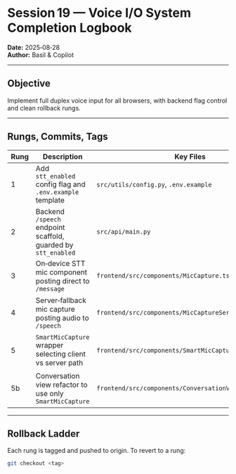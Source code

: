 # Session 19 — Voice I/O System Completion Logbook

**Date:** 2025‑08‑28  
**Author:** Basil & Copilot

---

## Objective
Implement full duplex voice input for all browsers, with backend flag control and clean rollback rungs.

---

## Rungs, Commits, Tags

| Rung | Description | Key Files | Commit Msg | Tag |
|------|-------------|-----------|------------|-----|
| 1 | Add `stt_enabled` config flag and `.env.example` template | `src/utils/config.py`, `.env.example` | `feat(config): add stt_enabled config + env.example template` | `backup-session19-rung1-stt-flag` |
| 2 | Backend `/speech` endpoint scaffold, guarded by `stt_enabled` | `src/api/main.py` | `feat(api): add /speech endpoint scaffold gated by stt_enabled` | `backup-session19-rung2-speech-scaffold` |
| 3 | On‑device STT mic component posting direct to `/message` | `frontend/src/components/MicCapture.tsx` | `feat(frontend): add on-device STT mic capture posting to /message` | `backup-session19-rung3-miccapture` |
| 4 | Server‑fallback mic capture posting audio to `/speech` | `frontend/src/components/MicCaptureServerFallback.tsx` | `feat(frontend): add server-fallback mic capture posting to /speech` | `backup-session19-rung4-miccapture-fallback` |
| 5 | `SmartMicCapture` wrapper selecting client vs server path | `frontend/src/components/SmartMicCapture.tsx` | `feat(frontend): unify on-device and server-fallback mic into SmartMicCapture` | `backup-session19-rung5-smartmic` |
| 5b | Conversation view refactor to use only `SmartMicCapture` | `frontend/src/components/ConversationView.tsx` | `refactor(frontend): replace direct mic components with SmartMicCapture` | `backup-session19-rung5b-convo-integration` |

---

## Rollback Ladder
Each rung is tagged and pushed to origin. To revert to a rung:
```bash
git checkout <tag>
